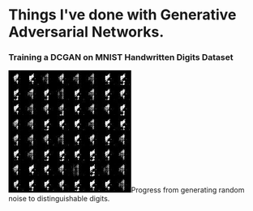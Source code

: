 <h1> Things I've done with Generative Adversarial Networks.</h1>


<h3>Training a DCGAN on MNIST Handwritten Digits Dataset</h3>
<img src="mnist_dcgan.gif" alt="here">Progress from generating random noise to distinguishable digits.</img>
